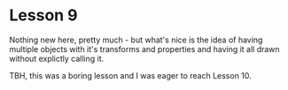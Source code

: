 Lesson 9
=========
Nothing new here, pretty much - but what's nice is the idea of having multiple objects with it's transforms and properties and having it all drawn without explictly calling it.

TBH, this was a boring lesson and I was eager to reach Lesson 10.
